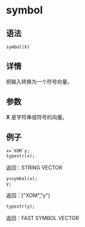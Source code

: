 # symbol

## 语法

`symbol(X)`

## 详情

把输入转换为一个符号向量。

## 参数

**X** 是字符串或符号的向量。

## 例子

```
x=`XOM`y;
typestr(x);
```

返回：STRING VECTOR

```
y=symbol(x);
y;
```

返回：["XOM","y"]

```
typestr(y);
```

返回：FAST SYMBOL VECTOR

